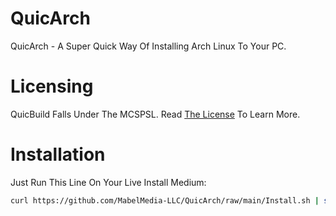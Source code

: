 # QuicArch
QuicArch - A Super Quick Way Of Installing Arch Linux To Your PC.

# Licensing
QuicBuild Falls Under The MCSPSL. Read <a href="https://github.com/MabelMedia-LLC/MCSPSL">The License</a> To Learn More.

# Installation
Just Run This Line On Your Live Install Medium:
```sh
curl https://github.com/MabelMedia-LLC/QuicArch/raw/main/Install.sh | sh
```

